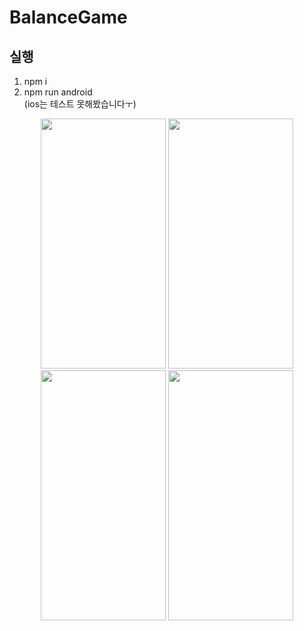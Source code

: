 # BalanceGame

## 실행
1. npm i  
2. npm run android  
  (ios는 테스트 못해봤습니다ㅜ)
<p align="center">
<img src="https://user-images.githubusercontent.com/62636978/138480808-afd445de-67a0-4cd9-a853-1fbda73f4587.png"  width="200" height="400"/>
<img src="https://user-images.githubusercontent.com/62636978/138481160-39439766-d379-45a9-ab89-b5daf94cc4e8.png"  width="200" height="400"/>
<img src="https://user-images.githubusercontent.com/62636978/138481203-faa154fd-0792-41f5-8d39-a5d71e05958d.png"  width="200" height="400"/>
<img src="https://user-images.githubusercontent.com/62636978/138481258-67c1af69-0c37-4c09-8d5f-bd21a8eff2c0.png"  width="200" height="400"/>
</p>
